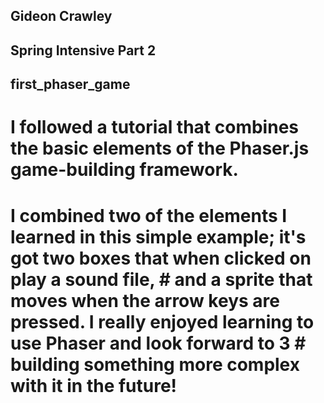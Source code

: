 ## Gideon Crawley
## Spring Intensive Part 2

## first_phaser_game

# I followed a tutorial that combines the basic elements of the Phaser.js game-building framework.
# I combined two of the elements I learned in this simple example; it's got two boxes that when clicked on play a sound file, # and a sprite that moves when the arrow keys are pressed. I really enjoyed learning to use Phaser and look forward to  3 # building something more complex with it in the future!



